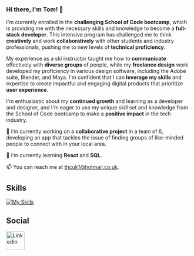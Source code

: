 ### Hi there, I'm Tom! 👋

I'm currently enrolled in the **challenging School of Code bootcamp**, which is providing me with the necessary skills and knowledge to become a **full-stack developer**. This intensive program has challenged me to think **creatively** and work **collaboratively** with other students and industry professionals, pushing me to new levels of **technical proficiency**.

My experience as a ski instructor taught me how to **communicate** effectively with **diverse groups** of people, while my **freelance design** work developed my proficiency in various design software, including the Adobe suite, Blender, and Maya. I'm confident that I can **leverage my skills** and expertise to create impactful and engaging digital products that prioritize **user experience**.

I'm enthusiastic about my **continued growth** and learning as a developer and designer, and I'm eager to use my unique skill set and knowledge from the School of Code bootcamp to make a **positive impact** in the tech industry.

🔭 I’m currently working on a **collaborative project** in a team of 6, developing an app that tackles the issue of finding groups of like-minded people to connect with in your local area.

🌱 I’m currently learning **React** and **SQL**.

📫 You can reach me at thcuk1@hotmail.co.uk.

## Skills

[![My Skills](https://skillicons.dev/icons?i=js,html,css,react,nodejs,figma,github,jest,ai,ps,blender)](https://skillicons.dev)

## Social

<a href="https://www.linkedin.com/"><img src="https://github.com/gauravghongde/social-icons/blob/master/PNG/Color/LinkedIN.png?raw=true" alt="LinkedIn" width="50" height="50"></a>
